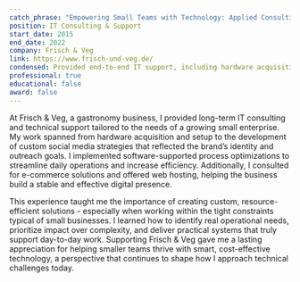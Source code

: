 ```yaml
---
catch_phrase: "Empowering Small Teams with Technology: Applied Consulting in Digital Presence and Operations"
position: IT Consulting & Support
start_date: 2015
end_date: 2022
company: Frisch & Veg
link: https://www.frisch-und-veg.de/
condensed: Provided end-to-end IT support, including hardware acquisition, tailored social media strategies, software-driven process improvements, e-commerce setup, and web hosting support.
professional: true
educational: false
award: false
---
```


At Frisch & Veg, a gastronomy business, I provided long-term IT consulting and technical support tailored to the needs of a growing small enterprise. My work spanned from hardware acquisition and setup to the development of custom social media strategies that reflected the brand’s identity and outreach goals. I implemented software-supported process optimizations to streamline daily operations and increase efficiency. Additionally, I consulted for e-commerce solutions and offered web hosting, helping the business build a stable and effective digital presence.

This experience taught me the importance of creating custom, resource-efficient solutions - especially when working within the tight constraints typical of small businesses. I learned how to identify real operational needs, prioritize impact over complexity, and deliver practical systems that truly support day-to-day work. Supporting Frisch & Veg gave me a lasting appreciation for helping smaller teams thrive with smart, cost-effective technology, a perspective that continues to shape how I approach technical challenges today.

